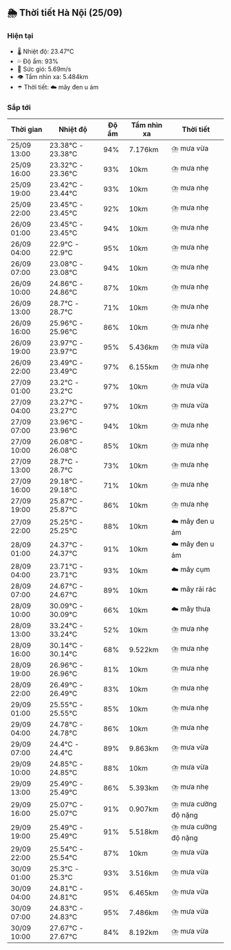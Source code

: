 ## 🌦️ Thời tiết Hà Nội (25/09)

### Hiện tại

- 🌡️ Nhiệt độ: 23.47℃
- 💦 Độ ẩm: 93%
- 💨 Sức gió: 5.69m/s
- 👁️ Tầm nhìn xa: 5.484km
- ☂️ Thời tiết: ☁️ mây đen u ám

### Sắp tới

| Thời gian | Nhiệt độ | Độ ẩm | Tầm nhìn xa | Thời tiết |
| --- | --- | --- | --- | --- |
| 25/09 13:00 | 23.38℃ - 23.38℃ | 94% | 7.176km | ⛈️ mưa vừa |
| 25/09 16:00 | 23.32℃ - 23.36℃ | 93% | 10km | ⛈️ mưa nhẹ |
| 25/09 19:00 | 23.42℃ - 23.44℃ | 93% | 10km | ⛈️ mưa nhẹ |
| 25/09 22:00 | 23.45℃ - 23.45℃ | 92% | 10km | ⛈️ mưa nhẹ |
| 26/09 01:00 | 23.45℃ - 23.45℃ | 94% | 10km | ⛈️ mưa nhẹ |
| 26/09 04:00 | 22.9℃ - 22.9℃ | 95% | 10km | ⛈️ mưa nhẹ |
| 26/09 07:00 | 23.08℃ - 23.08℃ | 94% | 10km | ⛈️ mưa nhẹ |
| 26/09 10:00 | 24.86℃ - 24.86℃ | 87% | 10km | ⛈️ mưa nhẹ |
| 26/09 13:00 | 28.7℃ - 28.7℃ | 71% | 10km | ⛈️ mưa nhẹ |
| 26/09 16:00 | 25.96℃ - 25.96℃ | 86% | 10km | ⛈️ mưa nhẹ |
| 26/09 19:00 | 23.97℃ - 23.97℃ | 95% | 5.436km | ⛈️ mưa vừa |
| 26/09 22:00 | 23.49℃ - 23.49℃ | 97% | 6.155km | ⛈️ mưa nhẹ |
| 27/09 01:00 | 23.2℃ - 23.2℃ | 97% | 10km | ⛈️ mưa vừa |
| 27/09 04:00 | 23.27℃ - 23.27℃ | 97% | 10km | ⛈️ mưa vừa |
| 27/09 07:00 | 23.96℃ - 23.96℃ | 94% | 10km | ⛈️ mưa nhẹ |
| 27/09 10:00 | 26.08℃ - 26.08℃ | 85% | 10km | ⛈️ mưa nhẹ |
| 27/09 13:00 | 28.7℃ - 28.7℃ | 73% | 10km | ⛈️ mưa nhẹ |
| 27/09 16:00 | 29.18℃ - 29.18℃ | 71% | 10km | ⛈️ mưa nhẹ |
| 27/09 19:00 | 25.87℃ - 25.87℃ | 86% | 10km | ⛈️ mưa nhẹ |
| 27/09 22:00 | 25.25℃ - 25.25℃ | 88% | 10km | ☁️ mây đen u ám |
| 28/09 01:00 | 24.37℃ - 24.37℃ | 91% | 10km | ☁️ mây đen u ám |
| 28/09 04:00 | 23.71℃ - 23.71℃ | 93% | 10km | ☁️ mây cụm |
| 28/09 07:00 | 24.67℃ - 24.67℃ | 89% | 10km | ☁️ mây rải rác |
| 28/09 10:00 | 30.09℃ - 30.09℃ | 66% | 10km | ☁️ mây thưa |
| 28/09 13:00 | 33.24℃ - 33.24℃ | 52% | 10km | ⛈️ mưa nhẹ |
| 28/09 16:00 | 30.14℃ - 30.14℃ | 68% | 9.522km | ⛈️ mưa nhẹ |
| 28/09 19:00 | 26.96℃ - 26.96℃ | 81% | 10km | ⛈️ mưa nhẹ |
| 28/09 22:00 | 26.49℃ - 26.49℃ | 83% | 10km | ⛈️ mưa nhẹ |
| 29/09 01:00 | 25.55℃ - 25.55℃ | 85% | 10km | ⛈️ mưa nhẹ |
| 29/09 04:00 | 24.78℃ - 24.78℃ | 86% | 10km | ⛈️ mưa nhẹ |
| 29/09 07:00 | 24.4℃ - 24.4℃ | 89% | 9.863km | ⛈️ mưa vừa |
| 29/09 10:00 | 24.85℃ - 24.85℃ | 88% | 10km | ⛈️ mưa vừa |
| 29/09 13:00 | 25.49℃ - 25.49℃ | 86% | 5.393km | ⛈️ mưa nhẹ |
| 29/09 16:00 | 25.07℃ - 25.07℃ | 91% | 0.907km | ⛈️ mưa cường độ nặng |
| 29/09 19:00 | 25.49℃ - 25.49℃ | 91% | 5.518km | ⛈️ mưa cường độ nặng |
| 29/09 22:00 | 25.54℃ - 25.54℃ | 87% | 10km | ⛈️ mưa vừa |
| 30/09 01:00 | 25.3℃ - 25.3℃ | 93% | 3.516km | ⛈️ mưa vừa |
| 30/09 04:00 | 24.81℃ - 24.81℃ | 95% | 6.465km | ⛈️ mưa vừa |
| 30/09 07:00 | 24.83℃ - 24.83℃ | 95% | 7.486km | ⛈️ mưa vừa |
| 30/09 10:00 | 27.67℃ - 27.67℃ | 84% | 8.192km | ⛈️ mưa vừa |
